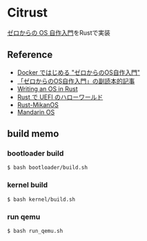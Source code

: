 # Citrust

[ゼロからの OS 自作入門](http://zero.osdev.jp/)をRustで実装

## Reference

- [Docker ではじめる "ゼロからのOS自作入門"](https://zenn.dev/sarisia/articles/6b57ea835344b6)
- [「ゼロからのOS自作入門」の副読本的記事](https://zenn.dev/karaage0703/articles/1bdb8930182c6c)
- [Writing an OS in Rust](https://os.phil-opp.com/)
- [Rust で UEFI のハローワールド](https://neriring.hatenablog.jp/entry/2020/05/17/133851)
- [Rust-MikanOS](https://github.com/callus-corn/Rust-MikanOS)
- [Mandarin OS](https://github.com/algon-320/mandarin)

## build memo

### bootloader build

```
$ bash bootloader/build.sh
```

### kernel build

```
$ bash kernel/build.sh
```

### run qemu

```
$ bash run_qemu.sh
```